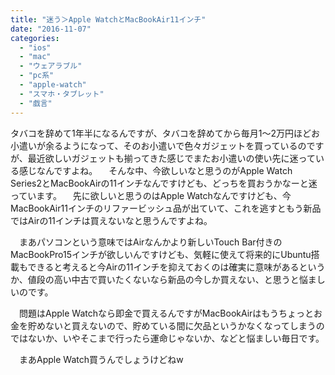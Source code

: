 ```yaml
---
title: "迷う＞Apple WatchとMacBookAir11インチ"
date: "2016-11-07"
categories: 
  - "ios"
  - "mac"
  - "ウェアラブル"
  - "pc系"
  - "apple-watch"
  - "スマホ・タブレット"
  - "戯言"
---
```


タバコを辞めて1年半になるんですが、タバコを辞めてから毎月1〜2万円ほどお小遣いが余るようになって、そのお小遣いで色々ガジェットを買っているのですが、最近欲しいガジェットも揃ってきた感じでまたお小遣いの使い先に迷っている感じなんですよね。 　そんな中、今欲しいなと思うのがApple Watch Series2とMacBookAirの11インチなんですけども、どっちを買おうかなーと迷っています。 　先に欲しいと思うのはApple Watchなんですけども、今MacBookAir11インチのリファービッシュ品が出ていて、これを逃すともう新品ではAirの11インチは買えないなと思うんですよね。

　まあパソコンという意味ではAirなんかより新しいTouch Bar付きのMacBookPro15インチが欲しいんですけども、気軽に使えて将来的にUbuntu搭載もできると考えると今Airの11インチを抑えておくのは確実に意味があるというか、値段の高い中古で買いたくないなら新品の今しか買えない、と思うと悩ましいのです。

　問題はApple Watchなら即金で買えるんですがMacBookAirはもうちょっとお金を貯めないと買えないので、貯めている間に欠品というかなくなってしまうのではないか、いやそこまで行ったら運命じゃないか、などと悩ましい毎日です。

　まあApple Watch買うんでしょうけどねw

